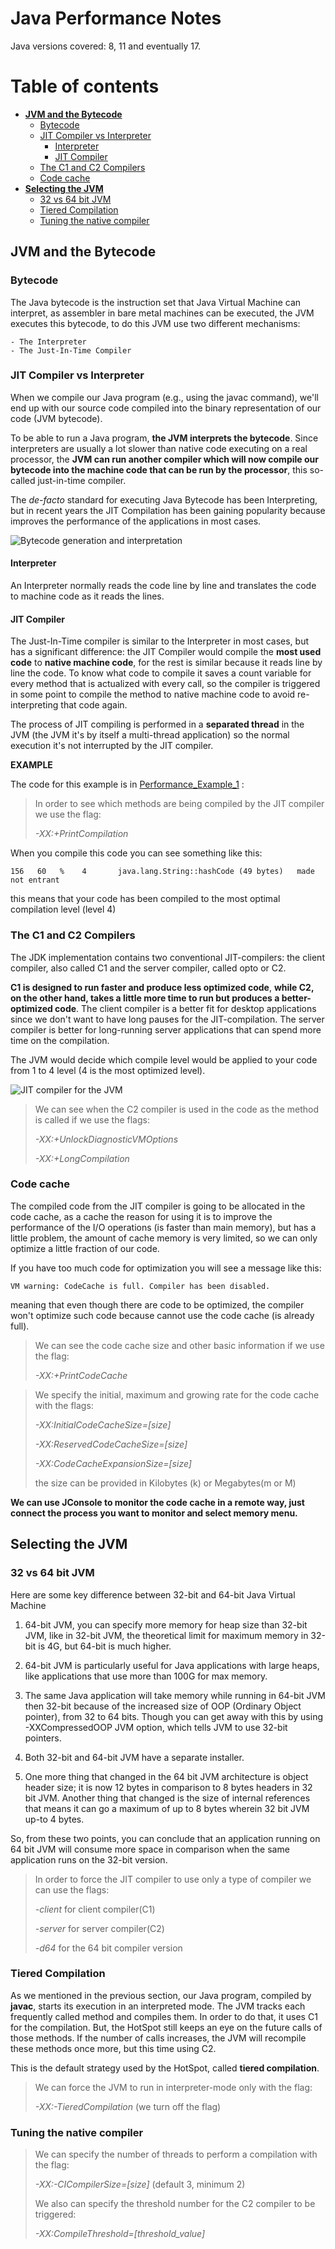 # **Java Performance Notes**
Java versions covered: 8, 11 and eventually 17.

# **Table of contents**
- [**JVM and the Bytecode**](#jvm-and-the-bytecode)
    - [Bytecode](#bytecode)
    - [JIT Compiler vs Interpreter](#jit-compiler-vs-interpreter)
        - [Interpreter](#interpreter)
        - [JIT Compiler](#jit-compiler)
    - [The C1 and C2 Compilers](#the-c1-and-c2-compilers)
    - [Code cache](#code-cache)
- [**Selecting the JVM**](#selecting-the-jvm)
  - [32 vs 64 bit JVM](#32-vs-64-bit-jvm)
  - [Tiered Compilation](#tiered-compilation)
  - [Tuning the native compiler](#tuning-the-native-compiler)

## **JVM and the Bytecode**

### Bytecode

The Java bytecode is the instruction set that Java Virtual Machine can interpret, as assembler in
bare metal machines can be executed, the JVM executes this bytecode, to do this JVM use two 
different mechanisms:

    - The Interpreter
    - The Just-In-Time Compiler

### JIT Compiler vs Interpreter

When we compile our Java program (e.g., using the javac command), we'll end up with our source code compiled into the binary representation 
of our code (JVM bytecode).

To be able to run a Java program, **the JVM interprets the bytecode**. Since interpreters are
usually a lot slower than native code executing on a real processor, the **JVM can run another
compiler which will now compile our bytecode into the machine code that can be run by the
processor**, this so-called just-in-time compiler.

The _de-facto_ standard for executing Java Bytecode has been Interpreting, but in recent years
the JIT Compilation has been gaining popularity because improves the performance of the applications
in most cases.

![Bytecode generation and interpretation](img/JVM_Bytecode.svg "JVM_Bytecode")

#### Interpreter
An Interpreter normally reads the code line by line and translates the code to machine code 
as it reads the lines.

#### JIT Compiler
The Just-In-Time compiler is similar to the Interpreter in most cases, but has a significant 
difference: the JIT Compiler would compile the **most used code** to **native machine code**, for
the rest is similar because it reads line by line the code. To know what code to compile it saves 
a count variable for every method that is actualized with every call, so the compiler is triggered 
in some point to compile the method to native machine code to avoid re-interpreting that code again.

The process of JIT  compiling is performed in a **separated thread** in the JVM (the JVM it's by 
itself a multi-thread application) so the normal execution it's not interrupted by the JIT compiler.

**EXAMPLE**

The code for this example is in [Performance_Example_1](examples/Java11/PerformanceExample1) :

> In order to see which methods are being compiled by the JIT compiler we use the
> flag:
> 
> _-XX:+PrintCompilation_ 

When you compile this code you can see something like this:

`156   60   %    4       java.lang.String::hashCode (49 bytes)   made not entrant`

this means that your code has been compiled to the most optimal compilation level (level 4)

### The C1 and C2 Compilers

The JDK implementation contains two conventional JIT-compilers: the client compiler, also 
called C1 and the server compiler, called opto or C2.

**C1 is designed to run faster and produce less optimized code**, **while C2, on the other hand,
takes a little more time to run but produces a better-optimized code**. The client compiler is
a better fit for desktop applications since we don't want to have long pauses for the 
JIT-compilation. The server compiler is better for long-running server applications that can
spend more time on the compilation.

The JVM would decide which compile level would be applied to your code from 1 to 4 level 
(4 is the most optimized level).

![JIT compiler for the JVM](img/Compilers_JVM.svg "JIT_Compilers")

> We can see when the C2 compiler is used in the code as the method is called if we use the
> flags:
>
> _-XX:+UnlockDiagnosticVMOptions_ 
>
> _-XX:+LongCompilation_


### Code cache

The compiled code from the JIT compiler is going to be allocated in the code cache, as a cache
the reason for using it is to improve the performance of the I/O operations 
(is faster than main memory), but has a little problem, the amount of cache memory is very 
limited, so we can only optimize a little fraction of our code.

If you have too much code for optimization you will see a message like this:

`VM warning: CodeCache is full. Compiler has been disabled. `

meaning that even though there are code to be optimized, the compiler won't optimize such code
because cannot use the code cache (is already full).

> We can see the code cache size and other basic information if we use the flag:
>
> _-XX:+PrintCodeCache_

> We specify the initial, maximum and growing rate for the code cache with the flags:
>
> _-XX:InitialCodeCacheSize=[size]_ 
> 
> _-XX:ReservedCodeCacheSize=[size]_ 
> 
> _-XX:CodeCacheExpansionSize=[size]_
> 
> the size can be provided in Kilobytes (k) or Megabytes(m or M)

**We can use JConsole to monitor the code cache in a remote way, just connect the process
you want to monitor and select memory menu.**

## Selecting the JVM

### 32 vs 64 bit JVM
Here are some key difference between 32-bit and 64-bit Java Virtual Machine

1. 64-bit JVM, you can specify more memory for heap size than 32-bit JVM, like in 
32-bit JVM, the theoretical limit for maximum memory in 32-bit is 4G, but 64-bit is 
much higher.

2. 64-bit JVM is particularly useful for Java applications with large heaps, like 
applications that use more than 100G for max memory.

3. The same Java application will take memory while running in 64-bit JVM then 32-bit 
because of the increased size of OOP (Ordinary Object pointer), from 32 to 64 bits. Though
you can get away with this by using -XXCompressedOOP JVM option, which tells JVM to use 
32-bit pointers.

4. Both 32-bit and 64-bit JVM have a separate installer.

5. One more thing that changed in the 64 bit JVM architecture is object header size; it is 
now 12 bytes in comparison to 8 bytes headers in 32 bit JVM. Another thing that changed is 
the size of internal references that means it can go a maximum of up to 8 bytes wherein 32 
bit JVM up-to 4 bytes.

So, from these two points, you can conclude that an application running on 64 bit JVM will
consume more space in comparison when the same application runs on the 32-bit version.

> In order to force the JIT compiler to use only a type of compiler we can use the flags:
> 
> _-client_ for client compiler(C1)
> 
> _-server_ for server compiler(C2)
> 
> _-d64_ for the 64 bit compiler version

### Tiered Compilation

As we mentioned in the previous section, our Java program, compiled by **javac**, starts its 
execution in an interpreted mode. The JVM tracks each frequently called method and compiles 
them. In order to do that, it uses C1 for the compilation. But, the HotSpot still keeps an
eye on the future calls of those methods. If the number of calls increases, the JVM will 
recompile these methods once more, but this time using C2.

This is the default strategy used by the HotSpot, called **tiered compilation**.

> We can force the JVM to run in interpreter-mode only with the flag:
> 
> _-XX:-TieredCompilation_ (we turn off the flag)

### Tuning the native compiler
> We can specify the number of threads to perform a compilation with the flag:
>
> _-XX:-CICompilerSize=[size]_ (default 3, minimum 2)
> 
> We also can specify the  threshold number for the C2 compiler to be triggered:
> 
> _-XX:CompileThreshold=[threshold_value]_